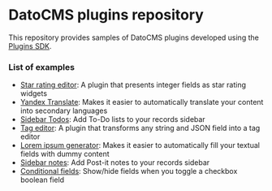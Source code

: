 # DatoCMS plugins repository

This repository provides samples of DatoCMS plugins developed using the [Plugins SDK](http://www.datocms.com/docs/plugins/sdk-reference/).

### List of examples

* [Star rating editor](https://github.com/datocms/plugins/tree/master/star-rating-editor/): A plugin that presents integer fields as star rating widgets
* [Yandex Translate](https://github.com/datocms/plugins/tree/master/yandex-translate/): Makes it easier to automatically translate your content into secondary languages
* [Sidebar Todos](https://github.com/datocms/plugins/tree/master/todo-list/): Add To-Do lists to your records sidebar
* [Tag editor](https://github.com/datocms/plugins/tree/master/tag-editor/): A plugin that transforms any string and JSON field into a tag editor
* [Lorem ipsum generator](https://github.com/datocms/plugins/tree/master/lorem-ipsum/): Makes it easier to automatically fill your textual fields with dummy content
* [Sidebar notes](https://github.com/datocms/plugins/tree/master/notes/): Add Post-it notes to your records sidebar
* [Conditional fields](https://github.com/datocms/plugins/tree/master/conditional-fields/): Show/hide fields when you toggle a checkbox boolean field